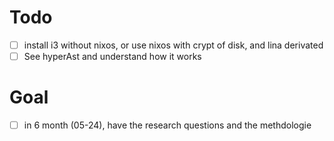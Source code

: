 # Todo

- [ ] install i3 without nixos, or use nixos with crypt of disk, and lina derivated
- [ ] See hyperAst and understand how it works

# Goal

- [ ] in 6 month (05-24), have the research questions and the methdologie